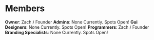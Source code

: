 # Members

**Owner**: Zach / Founder
**Admins**: None Currently. Spots Open!
**Gui Designers**: None Currently. Spots Open!
**Programmers**: Zach / Founder
**Branding Specialists**: None Currently. Spots Open!
